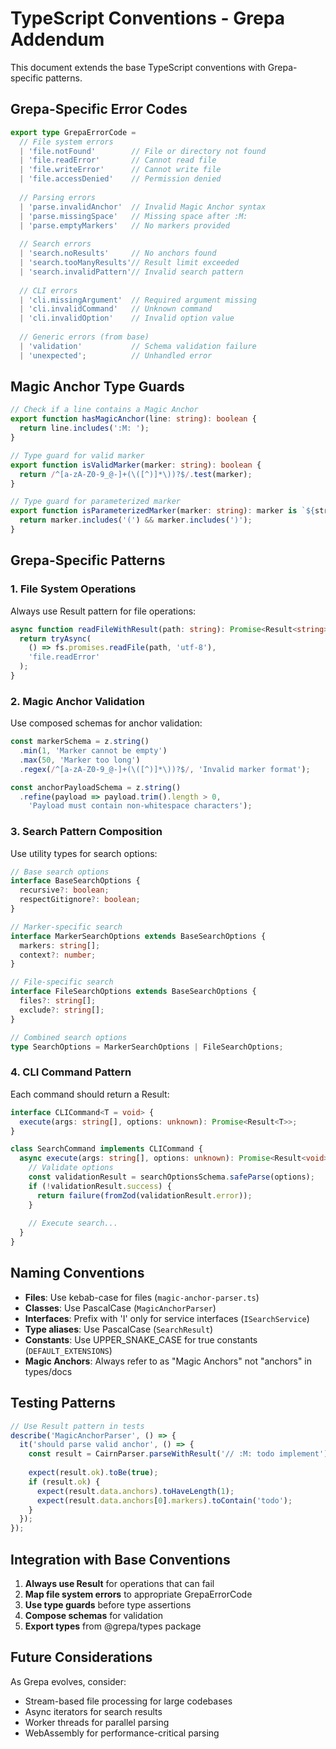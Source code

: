 # TypeScript Conventions - Grepa Addendum

<!-- :M: tldr Cairn-specific TypeScript conventions and adaptations -->

This document extends the base TypeScript conventions with Grepa-specific patterns.

## Grepa-Specific Error Codes

```typescript
export type GrepaErrorCode =
  // File system errors
  | 'file.notFound'        // File or directory not found
  | 'file.readError'       // Cannot read file
  | 'file.writeError'      // Cannot write file
  | 'file.accessDenied'    // Permission denied
  
  // Parsing errors
  | 'parse.invalidAnchor'  // Invalid Magic Anchor syntax
  | 'parse.missingSpace'   // Missing space after :M:
  | 'parse.emptyMarkers'   // No markers provided
  
  // Search errors
  | 'search.noResults'     // No anchors found
  | 'search.tooManyResults'// Result limit exceeded
  | 'search.invalidPattern'// Invalid search pattern
  
  // CLI errors
  | 'cli.missingArgument'  // Required argument missing
  | 'cli.invalidCommand'   // Unknown command
  | 'cli.invalidOption'    // Invalid option value
  
  // Generic errors (from base)
  | 'validation'           // Schema validation failure
  | 'unexpected';          // Unhandled error
```

## Magic Anchor Type Guards

```typescript
// Check if a line contains a Magic Anchor
export function hasMagicAnchor(line: string): boolean {
  return line.includes(':M: ');
}

// Type guard for valid marker
export function isValidMarker(marker: string): boolean {
  return /^[a-zA-Z0-9_@-]+(\([^)]*\))?$/.test(marker);
}

// Type guard for parameterized marker
export function isParameterizedMarker(marker: string): marker is `${string}(${string})` {
  return marker.includes('(') && marker.includes(')');
}
```

## Grepa-Specific Patterns

### 1. File System Operations

Always use Result pattern for file operations:

```typescript
async function readFileWithResult(path: string): Promise<Result<string>> {
  return tryAsync(
    () => fs.promises.readFile(path, 'utf-8'),
    'file.readError'
  );
}
```

### 2. Magic Anchor Validation

Use composed schemas for anchor validation:

```typescript
const markerSchema = z.string()
  .min(1, 'Marker cannot be empty')
  .max(50, 'Marker too long')
  .regex(/^[a-zA-Z0-9_@-]+(\([^)]*\))?$/, 'Invalid marker format');

const anchorPayloadSchema = z.string()
  .refine(payload => payload.trim().length > 0, 
    'Payload must contain non-whitespace characters');
```

### 3. Search Pattern Composition

Use utility types for search options:

```typescript
// Base search options
interface BaseSearchOptions {
  recursive?: boolean;
  respectGitignore?: boolean;
}

// Marker-specific search
interface MarkerSearchOptions extends BaseSearchOptions {
  markers: string[];
  context?: number;
}

// File-specific search
interface FileSearchOptions extends BaseSearchOptions {
  files?: string[];
  exclude?: string[];
}

// Combined search options
type SearchOptions = MarkerSearchOptions | FileSearchOptions;
```

### 4. CLI Command Pattern

Each command should return a Result:

```typescript
interface CLICommand<T = void> {
  execute(args: string[], options: unknown): Promise<Result<T>>;
}

class SearchCommand implements CLICommand {
  async execute(args: string[], options: unknown): Promise<Result<void>> {
    // Validate options
    const validationResult = searchOptionsSchema.safeParse(options);
    if (!validationResult.success) {
      return failure(fromZod(validationResult.error));
    }
    
    // Execute search...
  }
}
```

## Naming Conventions

- **Files**: Use kebab-case for files (`magic-anchor-parser.ts`)
- **Classes**: Use PascalCase (`MagicAnchorParser`)
- **Interfaces**: Prefix with 'I' only for service interfaces (`ISearchService`)
- **Type aliases**: Use PascalCase (`SearchResult`)
- **Constants**: Use UPPER_SNAKE_CASE for true constants (`DEFAULT_EXTENSIONS`)
- **Magic Anchors**: Always refer to as "Magic Anchors" not "anchors" in types/docs

## Testing Patterns

```typescript
// Use Result pattern in tests
describe('MagicAnchorParser', () => {
  it('should parse valid anchor', () => {
    const result = CairnParser.parseWithResult('// :M: todo implement');
    
    expect(result.ok).toBe(true);
    if (result.ok) {
      expect(result.data.anchors).toHaveLength(1);
      expect(result.data.anchors[0].markers).toContain('todo');
    }
  });
});
```

## Integration with Base Conventions

1. **Always use Result<T>** for operations that can fail
2. **Map file system errors** to appropriate GrepaErrorCode
3. **Use type guards** before type assertions
4. **Compose schemas** for validation
5. **Export types** from @grepa/types package

## Future Considerations

As Grepa evolves, consider:
- Stream-based file processing for large codebases
- Async iterators for search results
- Worker threads for parallel parsing
- WebAssembly for performance-critical parsing